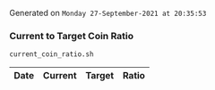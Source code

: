 Generated on `Monday 27-September-2021 at 20:35:53`

### Current to Target Coin Ratio
`current_coin_ratio.sh`

Date|Current|Target|Ratio
---|---|---|---

